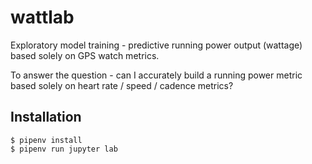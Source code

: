 # wattlab

Exploratory model training - predictive running power output (wattage) based solely on GPS watch metrics.

To answer the question - can I accurately build a running power metric based solely on heart rate / speed / cadence metrics?

## Installation

    $ pipenv install
    $ pipenv run jupyter lab
